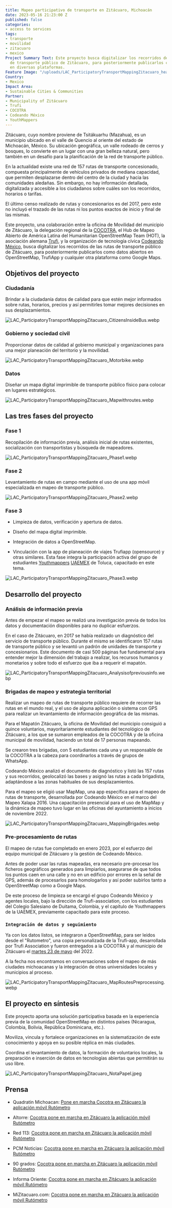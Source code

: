 ```yaml
---
title: Mapeo participativo de transporte en Zitácuaro, Michoacán
date: 2023-05-16 21:23:00 Z
published: false
categories:
- access to services
tags:
- transporte
- movilidad
- zitacuaro
- mexico
Project Summary Text: Este proyecto busca digitalizar los recorridos de las rutas
  de transporte público de Zitácuaro, para posteriormente publicarlos como datos abiertos
  en diversas plataformas.
Feature Image: "/uploads/LAC_ParticipatoryTransportMappingZitacuaro_header.webp"
Country:
- Mexico
Impact Area:
- Sustainable Cities & Communities
Partner:
- Municipality of Zitácuaro
- Trufi
- COCOTRA
- Codeando México
- YouthMappers
---
```


Zitácuaro, cuyo nombre proviene de Tsitákuarhu (Mazahua), es un municipio ubicado en el valle de Quencio al oriente del estado de Michoacán, México. Su ubicación geográfica, un valle rodeado de cerros y bosques, lo convierte en un lugar con una gran belleza natural, pero también en un desafío para la planificación de la red de transporte público.

En la actualidad existe una red de 157 rutas de transporte concesionado, compuesta principalmente de vehículos privados de mediana capacidad, que permiten desplazarse dentro del centro de la ciudad y hacia las comunidades aledañas. Sin embargo, no hay información detallada, digitalizada y accesible a los ciudadanos sobre cuáles son los recorridos, horarios o tarifas.

El último censo realizado de rutas y concesionarios es del 2017, pero este no incluyó el trazado de las rutas ni los puntos exactos de inicio y final de las mismas.

Este proyecto, una colaboración entre la oficina de Movilidad del municipio de Zitácuaro, la delegación regional de la [COCOTRA](https://cocotra.michoacan.gob.mx/), el Hub de Mapeo Abierto de América Latina del Humanitarian OpenStreetMap Team (HOT), la asociación alemana [Trufi](https://www.trufi-association.org/), y la organización de tecnología cívica [Codeando México](http://codeandomexico.org/), busca digitalizar los recorridos de las rutas de transporte público de Zitácuaro, para posteriormente publicarlos como datos abiertos en OpenStreetMap, TrufiApp y cualquier otra plataforma como Google Maps.

## Objetivos del proyecto

### Ciudadanía

Brindar a la ciudadanía datos de calidad para que estén mejor informados sobre rutas, horarios, precios y así permitirles tomar mejores decisiones en sus desplazamientos.

![LAC_ParticipatoryTransportMappingZitacuaro_CitizensInsideBus.webp](/uploads/LAC_ParticipatoryTransportMappingZitacuaro_CitizensInsideBus.webp)

### Gobierno y sociedad civil

Proporcionar datos de calidad al gobierno municipal y organizaciones para una mejor planeación del territorio y la movilidad.

![LAC_ParticipatoryTransportMappingZitacuaro_Motorbike.webp](/uploads/LAC_ParticipatoryTransportMappingZitacuaro_Motorbike.webp)

### Datos

Diseñar un mapa digital imprimible de transporte público físico para colocar en lugares estratégicos.

![LAC_ParticipatoryTransportMappingZitacuaro_Mapwithroutes.webp](/uploads/LAC_ParticipatoryTransportMappingZitacuaro_Mapwithroutes.webp)

## Las tres fases del proyecto

### Fase 1

Recopilación de información previa, análisis inicial de rutas existentes, socialización con transportistas y búsqueda de mapeadores.

![LAC_ParticipatoryTransportMappingZitacuaro_Phase1.webp](/uploads/LAC_ParticipatoryTransportMappingZitacuaro_Phase1.webp)

### Fase 2

Levantamiento de rutas en campo mediante el uso de una app móvil especializada en mapeo de transporte público.

![LAC_ParticipatoryTransportMappingZitacuaro_Phase2.webp](/uploads/LAC_ParticipatoryTransportMappingZitacuaro_Phase2.webp)

### Fase 3

* Limpieza de datos, verificación y apertura de datos.

* Diseño del mapa digital imprimible.

* Integración de datos a OpenStreetMap.

* Vinculación con la app de planeación de viajes Trufiapp (opensource) y otras similares.
  Esta fase integra la participación activa del grupo de estudiantes [Youthmappers](https://twitter.com/ym_uaemex) [UAEMEX](https://www.facebook.com/profile.php?id=100078038342164) de Toluca, capacitado en este tema.

![LAC_ParticipatoryTransportMappingZitacuaro_Phase3.webp](/uploads/LAC_ParticipatoryTransportMappingZitacuaro_Phase3.webp)

## Desarrollo del proyecto

### Análisis de información previa

Antes de empezar el mapeo se realizó una investigación previa de todos los datos y documentación disponibles para no duplicar esfuerzos.

En el caso de Zitácuaro, en 2017 se había realizado un diagnóstico del servicio de transporte público. Durante el mismo se identificaron 157 rutas de transporte público y se levantó un padrón de unidades de transporte y concesionarios. Este documento de casi 500 páginas fue fundamental para entender mejor la dimensión del trabajo a realizar, los recursos humanos y monetarios y sobre todo el esfuerzo que iba a requerir el mapatón.

![LAC_ParticipatoryTransportMappingZitacuaro_Analysisofpreviousinfo.webp](/uploads/LAC_ParticipatoryTransportMappingZitacuaro_Analysisofpreviousinfo.webp)

### Brigadas de mapeo y estrategia territorial

Realizar un mapeo de rutas de transporte público requiere de recorrer las rutas en el mundo real, y el uso de alguna aplicación o sistema con GPS para realizar un levantamiento de información geográfica de las mismas.

Para el Mapatón Zitácuaro, la oficina de Movilidad del municipio consiguió a quince voluntarios, mayoritariamente estudiantes del tecnológico de Zitácuaro, a los que se sumaron empleados de la COCOTRA y de la oficina municipal de movilidad, haciendo un total de 17 personas mapeando.

Se crearon tres brigadas, con 5 estudiantes cada una y un responsable de la COCOTRA a la cabeza para coordinarlos a través de grupos de WhatsApp.

Codeando México analizó el documento de diagnóstico y listó las 157 rutas y sus recorridos, geolocalizó las bases y asignó las rutas a cada brigadista, adaptándose a las zonas habituales de sus desplazamientos.

Para el mapeo se eligió usar MapMap, una app específica para el mapeo de rutas de transporte, desarrollada por Codeando México en el marco del Mapeo Xalapa 2016. Una capacitación presencial para el uso de MapMap y la dinámica de mapeo tuvo lugar en las oficinas del ayuntamiento a inicios de noviembre 2022.

![LAC_ParticipatoryTransportMappingZitacuaro_MappingBrigades.webp](/uploads/LAC_ParticipatoryTransportMappingZitacuaro_MappingBrigades.webp)

### Pre-procesamiento de rutas

El mapeo de rutas fue completado en enero 2023, por el esfuerzo del equipo municipal de Zitácuaro y la gestión de Codeando México.

Antes de poder usar las rutas mapeadas, era necesario pre-procesar los ficheros geográficos generados para limpiarlos, asegurarse de que todos los puntos caen en una calle y no en un edificio por errores en la señal de GPS, además de procesarlos para homologarlos y así poder subirlos tanto a OpenStreetMap como a Google Maps.

De este proceso de limpieza se encargó el grupo Codeando México y agentes locales, bajo la dirección de Trufi-association, con los estudiantes del Colegio Salesiano de Duitama, Colombia, y el capítulo de Youthmappers de la UAEMEX, previamente capacitado para este proceso.

### `Integración de datos y seguimiento`

Ya con los datos listos, se integraron a OpenStreetMap, para ser leidos desde el "Rutometro", una copia personalizada de la Trufi-app, desarrollada por Trufi Association y fueron entregados a la COCOTRA y al municipio de Zitácuaro el [martes 23 de mayo](https://www.mizitacuaro.com/noticias/michoacan/cocotra-pone-en-marcha-en-zitacuaro-la-aplicacion-movil-rutometro/247507/) del 2022.

A la fecha nos encontramos en conversaciones sobre el mapeo de más ciudades michoacanas y la integración de otras universidades locales y municipios al proceso.

![LAC_ParticipatoryTransportMappingZitacuaro_MapRoutesPreprocessing.webp](/uploads/LAC_ParticipatoryTransportMappingZitacuaro_MapRoutesPreprocessing.webp)

## El proyecto en síntesis

Este proyecto aporta una solución participativa basada en la experiencia previa de la comunidad OpenStreetMap en distintos países (Nicaragua, Colombia, Bolivia, República Dominicana, etc.).

Moviliza, vincula y fortalece organizaciones en la sistematización de este conocimiento y apoya en su posible réplica en más ciudades.

Coordina el levantamiento de datos, la formación de voluntarios locales, la preparación e inserción de datos en tecnologías abiertas que permitirán su uso libre.

![LAC_ParticipatoryTransportMappingZitacuaro_NotaPapel.jpeg](/uploads/LAC_ParticipatoryTransportMappingZitacuaro_NotaPapel.jpeg)

## Prensa

* Quadratin Michoacan: [Pone en marcha Cocotra en Zitácuaro la aplicación móvil Rutómetro](https://www.quadratin.com.mx/sucesos/pone-en-marcha-cocotra-en-zitacuaro-la-aplicacion-movil-rutometro/)

* Altorre: [Cocotra pone en marcha en Zitácuaro la aplicación móvil Rutómetro](https://www.altorre.com/post/cocotra-pone-en-marcha-en-zit%C3%A1cuaro-la-aplicaci%C3%B3n-m%C3%B3vil-rut%C3%B3metro)

* Red 113: [Cocotra pone en marcha en Zitácuaro la aplicación móvil Rutómetro](http://www.red113mx.com/2023/05/cocotra-pone-en-marcha-en-zitacuaro-la.html?m=1)

* PCM Noticias: [Cocotra pone en marcha en Zitácuaro la aplicación móvil Rutómetro](https://pcmnoticias.mx/2023/05/23/cocotra-pone-en-marcha-en-zitacuaro-la-aplicacion-movil-rutometro/)

* 90 grados: [Cocotra pone en marcha en Zitácuaro la aplicación móvil Rutómetro](https://www.noventagrados.com.mx/politica/cocotra-pone-en-marcha-en-zitacuaro-la-aplicacion-movil-rutometro.htm)

* Informa Oriente: [Cocotra pone en marcha en Zitácuaro la aplicación móvil Rutómetro](https://www.informaoriente.com.mx/politica/cocotra-pone-en-marcha-en-zitacuaro-la-aplicacion-movil-rutometro.htm)

* MiZitacuaro.com: [Cocotra pone en marcha en Zitácuaro la aplicación móvil Rutómetro](https://www.mizitacuaro.com/noticias/michoacan/cocotra-pone-en-marcha-en-zitacuaro-la-aplicacion-movil-rutometro/247507/)